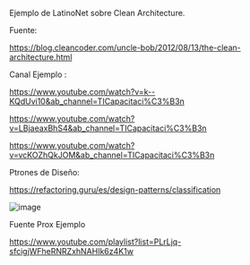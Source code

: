 Ejemplo de LatinoNet sobre Clean Architecture.

Fuente: 

https://blog.cleancoder.com/uncle-bob/2012/08/13/the-clean-architecture.html

Canal Ejemplo :

https://www.youtube.com/watch?v=k--KQdUvi10&ab_channel=TICapacitaci%C3%B3n

https://www.youtube.com/watch?v=LBjaeaxBhS4&ab_channel=TICapacitaci%C3%B3n

https://www.youtube.com/watch?v=vcKOZhQkJOM&ab_channel=TICapacitaci%C3%B3n

Ptrones de Diseño: 

https://refactoring.guru/es/design-patterns/classification

![image](https://github.com/sebatucco/IntroduccionCleanArchitecture/assets/4566043/bd475b5f-b293-4a30-905a-5fd04c3f58d4)


Fuente Prox Ejemplo

https://www.youtube.com/playlist?list=PLrLjq-sfcigjWFheRNRZxhNAHIk6z4K1w
